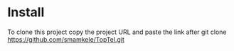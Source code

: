 # Install
To clone this project copy the project URL and paste the link after
git clone https://github.com/smamkele/TopTel.git
